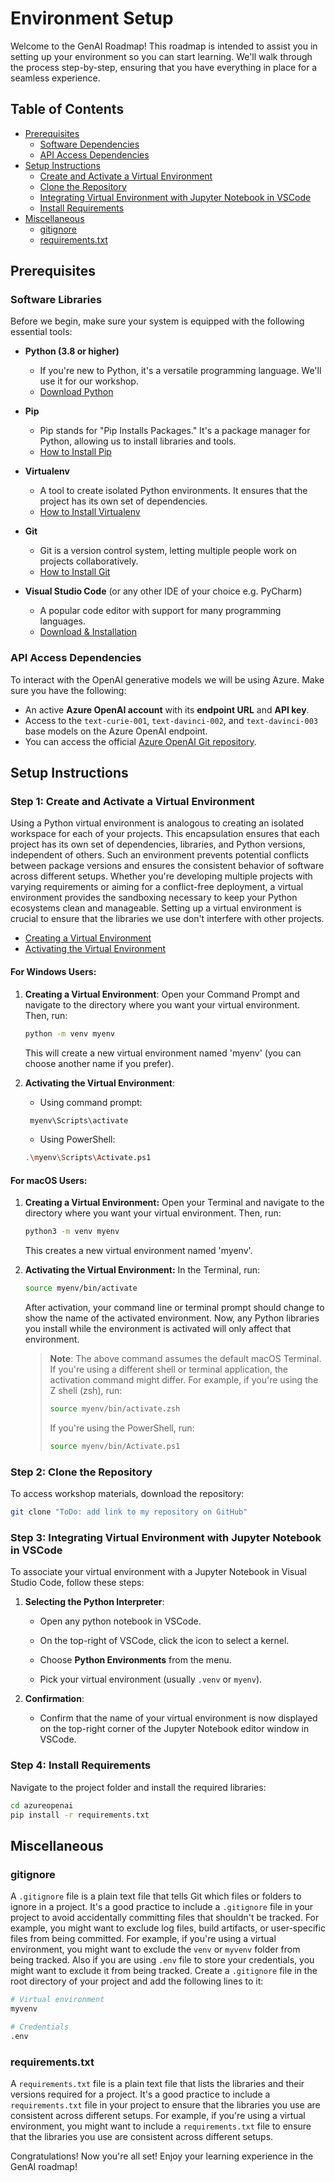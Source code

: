 # Environment Setup

Welcome to the GenAI Roadmap! This roadmap is intended to assist you in setting up your environment so you can start learning. We'll walk through the process step-by-step, ensuring that you have everything in place for a seamless experience.

## Table of Contents

- [Prerequisites](#prerequisites)
  - [Software Dependencies](#software-dependencies)
  - [API Access Dependencies](#api-access-dependencies)
- [Setup Instructions](#setup-instructions)
  - [Create and Activate a Virtual Environment](#step-1-create-and-activate-a-virtual-environment)
  - [Clone the Repository](#step-2-clone-the-repository)
  - [Integrating Virtual Environment with Jupyter Notebook in VSCode](#step-3-integrating-virtual-environment-with-jupyter-notebook-in-vscode)
  - [Install Requirements](#step-4-install-requirements)
- [Miscellaneous](#miscellaneous)
  - [gitignore](#gitignore)
  - [requirements.txt](#requirements.txt)

## Prerequisites

### Software Libraries

Before we begin, make sure your system is equipped with the following essential tools:

- **Python (3.8 or higher)**
    - If you're new to Python, it's a versatile programming language. We'll use it for our workshop.
    - [Download Python](https://www.python.org/downloads)

- **Pip**
    - Pip stands for "Pip Installs Packages." It's a package manager for Python, allowing us to install libraries and tools.
    - [How to Install Pip](https://packaging.python.org/en/latest/guides/installing-using-pip-and-virtual-environments/#installing-pip)

- **Virtualenv**
    - A tool to create isolated Python environments. It ensures that the project has its own set of dependencies.
    - [How to Install Virtualenv](https://packaging.python.org/en/latest/guides/installing-using-pip-and-virtual-environments/#installing-virtualenv)

- **Git**
    - Git is a version control system, letting multiple people work on projects collaboratively.
    - [How to Install Git](https://git-scm.com/book/en/v2/Getting-Started-Installing-Git)

- **Visual Studio Code** (or any other IDE of your choice e.g. PyCharm)
    - A popular code editor with support for many programming languages.
    - [Download & Installation](https://code.visualstudio.com/Download)


### API Access Dependencies

To interact with the OpenAI generative models we will be using Azure. Make sure you have the following:

- An active **Azure OpenAI account** with its **endpoint URL** and **API key**.
- Access to the `text-curie-001`, `text-davinci-002`, and `text-davinci-003` base models on the Azure OpenAI endpoint.
- You can access the official [Azure OpenAI Git repository](https://github.com/Azure/azureopenai).


## Setup Instructions

### Step 1: Create and Activate a Virtual Environment

Using a Python virtual environment is analogous to creating an isolated workspace for each of your projects. This encapsulation ensures that each project has its own set of dependencies, libraries, and Python versions, independent of others. Such an environment prevents potential conflicts between package versions and ensures the consistent behavior of software across different setups. Whether you're developing multiple projects with varying requirements or aiming for a conflict-free deployment, a virtual environment provides the sandboxing necessary to keep your Python ecosystems clean and manageable. Setting up a virtual environment is crucial to ensure that the libraries we use don't interfere with other projects. 

- [Creating a Virtual Environment](https://packaging.python.org/en/latest/guides/installing-using-pip-and-virtual-environments/#creating-a-virtual-environment)
- [Activating the Virtual Environment](https://packaging.python.org/en/latest/guides/installing-using-pip-and-virtual-environments/#activating-a-virtual-environment)

#### For Windows Users:

1. **Creating a Virtual Environment**:
   Open your Command Prompt and navigate to the directory where you want your virtual environment. Then, run:
   ```bash
   python -m venv myenv
   ```

   This will create a new virtual environment named 'myenv' (you can choose another name if you prefer).
2. **Activating the Virtual Environment**:
   - Using command prompt:
   ```bash
    myenv\Scripts\activate
    ```
    - Using PowerShell:
    ```bash
    .\myenv\Scripts\Activate.ps1
    ```
#### For macOS Users:
1. **Creating a Virtual Environment:**
    Open your Terminal and navigate to the directory where you want your virtual environment. Then, run:
    ```bash
    python3 -m venv myenv
    ```
    This creates a new virtual environment named 'myenv'.

2. **Activating the Virtual Environment:**
    In the Terminal, run:
    ```bash
    source myenv/bin/activate
    ```
    After activation, your command line or terminal prompt should change to show the name of the activated environment. Now, any Python libraries you install while the environment is activated will only affect that environment.
    > **Note**: The above command assumes the default macOS Terminal. If you're using a different shell or terminal application, the activation command might differ. For example, if you're using the Z shell (zsh), run:
    > ```bash
    > source myenv/bin/activate.zsh
    > ```
    > If you're using the PowerShell, run:
    > ```bash
    > source myenv/bin/Activate.ps1
    > ```


### Step 2: Clone the Repository

To access workshop materials, download the repository:

```bash
git clone "ToDo: add link to my repository on GitHub"
```

### Step 3: Integrating Virtual Environment with Jupyter Notebook in VSCode
To associate your virtual environment with a Jupyter Notebook in Visual Studio Code, follow these steps:

1. **Selecting the Python Interpreter**:
   - Open any python notebook in VSCode.
   - On the top-right of VSCode, click the icon to select a kernel.

   - Choose **Python Environments** from the menu.

   - Pick your virtual environment (usually `.venv` or `myenv`).

2. **Confirmation**:
   - Confirm that the name of your virtual environment is now displayed on the top-right corner of the Jupyter Notebook editor window in VSCode.



### Step 4: Install Requirements
Navigate to the project folder and install the required libraries:
```bash
cd azureopenai
pip install -r requirements.txt
```

## Miscellaneous

### gitignore

A `.gitignore` file is a plain text file that tells Git which files or folders to ignore in a project. It's a good practice to include a `.gitignore` file in your project to avoid accidentally committing files that shouldn't be tracked. For example, you might want to exclude log files, build artifacts, or user-specific files from being committed. For example, if you're using a virtual environment, you might want to exclude the `venv` or `myvenv` folder from being tracked. Also if you are using `.env` file to store your credentials, you might want to exclude it from being tracked.
Create a `.gitignore` file in the root directory of your project and add the following lines to it:
```bash
# Virtual environment
myvenv

# Credentials
.env
```

### requirements.txt

A `requirements.txt` file is a plain text file that lists the libraries and their versions required for a project. It's a good practice to include a `requirements.txt` file in your project to ensure that the libraries you use are consistent across different setups. For example, if you're using a virtual environment, you might want to include a `requirements.txt` file to ensure that the libraries you use are consistent across different setups.



Congratulations! Now you're all set! Enjoy your learning experience in the GenAI roadmap!